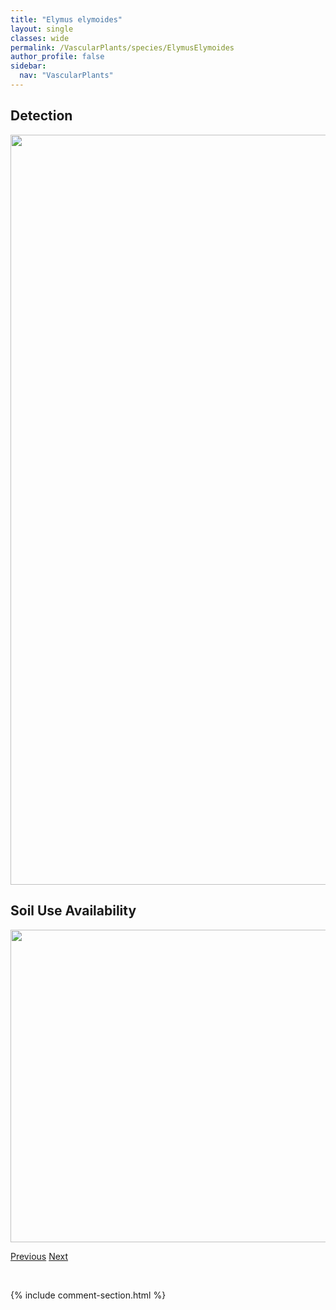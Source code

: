 ```yaml
---
title: "Elymus elymoides"
layout: single
classes: wide
permalink: /VascularPlants/species/ElymusElymoides
author_profile: false
sidebar:
  nav: "VascularPlants"
---
```


<h2>Detection</h2>

<a href="https://drive.google.com/uc?export=view&id=1pjHkEeAF3vGv-awFJzHTDsrAioMiR_ZY">
<img src="https://drive.google.com/uc?export=view&id=1pjHkEeAF3vGv-awFJzHTDsrAioMiR_ZY" height = "1200" width = "800">
</a>


<h2>Soil Use Availability</h2>

<a href="https://drive.google.com/uc?export=view&id=1unx8PT88Q7l2-KhxQKAC1kKiDOL-Rq7I">
<img src="https://drive.google.com/uc?export=view&id=1unx8PT88Q7l2-KhxQKAC1kKiDOL-Rq7I" height = "500" width = "1000">
</a>


<a href="/DevelopmentWebsite/VascularPlants/species/ElymusCanadensis" class="pagination--pager" title="Elymus canadensis">Previous</a> <a href="/DevelopmentWebsite/VascularPlants/species/ElymusGlaucus" class="pagination--pager" title="Elymus glaucus">Next</a>

<p>&nbsp;</p>

{% include comment-section.html %}
